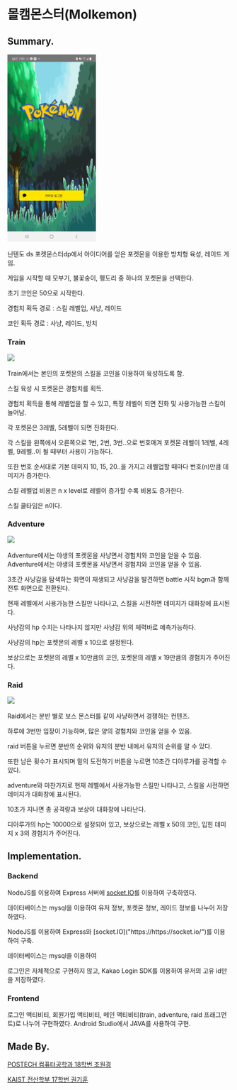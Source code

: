 # 몰캠몬스터(Molkemon)

## Summary.

<img src="./imgs/Screenshot_20220111-195111[1].jpg" width=200>

닌텐도 ds 포켓몬스터dp에서 아이디어를 얻은 포켓몬을 이용한 방치형 육성, 레이드 게임.</p>
</p>
게임을 시작할 때 모부기, 불꽃숭이, 펭도리 중 하나의 포켓몬을 선택한다.</p>
초기 코인은 50으로 시작한다.</p>
경험치 획득 경로 : 스킬 레벨업, 사냥, 레이드</p>
코인 획득 경로 : 사냥, 레이드, 방치</p>

### Train

<img src="./imgs/20220111_200004[1].gif" width=200>

Train에서는 본인의 포켓몬의 스킬을 코인을 이용하여 육성하도록 함.</p>
스킬 육성 시 포켓몬은 경험치를 획득.</p>
경험치 획득을 통해 레벨업을 할 수 있고, 특정 레벨이 되면 진화 및 사용가능한 스킬이 늘어남.</p>
각 포켓몬은 3레벨, 5레벨이 되면 진화한다.</p>
각 스킬을 왼쪽에서 오른쪽으로 1번, 2번, 3번..으로 번호매겨 포켓몬 레벨이 1레벨, 4레벨, 9레벨..이 될 때부터 사용이 가능하다.</p>
또한 번호 순서대로 기본 데미지 10, 15, 20..을 가지고 레벨업할 때마다 번호(n)만큼 데미지가 증가한다.</p>
스킬 레벨업 비용은 n x level로 레벨이 증가할 수록 비용도 증가한다.</p>
스킬 쿨타임은 n이다.

### Adventure

<img src="./imgs/20220111_200030[1].gif" width=200>

Adventure에서는 야생의 포켓몬을 사냥면서 경험치와 코인을 얻을 수 있음.
Adventure에서는 야생의 포켓몬을 사냥면서 경험치와 코인을 얻을 수 있음.</p>
3초간 사냥감을 탐색하는 화면이 재생되고 사냥감을 발견하면 battle 시작 bgm과 함께 전투 화면으로 전환된다.</p>
현재 레벨에서 사용가능한 스킬만 나타나고, 스킬을 시전하면 데미지가 대화창에 표시된다.</p>
사냥감의 hp 수치는 나타나지 않지만 사냥감 위의 체력바로 예측가능하다.</p>
사냥감의 hp는 포켓몬의 레벨 x 10으로 설정된다.</p>
보상으로는 포켓몬의 레벨 x 10만큼의 코인, 포켓몬의 레벨 x 19만큼의 경험치가 주어진다.</p>


### Raid

<img src="./imgs/20220111_200058[1].gif" width=200>

Raid에서는 분반 별로 보스 몬스터를 같이 사냥하면서 경쟁하는 컨텐츠.</p>
하루에 3번만 입장이 가능하며, 많은 양의 경험치와 코인을 얻을 수 있음.</p>
raid 버튼을 누르면 분반의 순위와 유저의 분반 내에서 유저의 순위를 알 수 있다.</p>
또한 남은 횟수가 표시되며 밑의 도전하기 버튼을 누르면
10초간 디아루가를 공격할 수 있다.</p>
adventure와 마찬가지로 현재 레벨에서 사용가능한 스킬만 나타나고, 스킬을 시전하면 데미지가 대화창에 표시된다.</p>
10초가 지나면 총 공격량과 보상이 대화창에 나타난다.</p>
디아루가의 hp는 10000으로 설정되어 있고, 보상으로는 레벨 x 50의 코인, 입힌 데미지 x 3의 경험치가 주어진다.</p>


## Implementation.

### Backend

NodeJS를 이용하여 Express 서버에 [socket.IO]("https://https://socket.io/")를 이용하여 구축하였다.  

데이터베이스는 mysql을 이용하여 유저 정보, 포켓몬 정보, 레이드 정보를 나누어 저장하였다.
</p>
NodeJS를 이용하여 Express와 [socket.IO]("https://https://socket.io/")를 이용하여 구축.</p>
데이터베이스는 mysql을 이용하여 

로그인은 자체적으로 구현하지 않고, Kakao Login SDK를 이용하여 유저의 고유 id만을 저장하였다.

### Frontend

로그인 액티비티, 회원가입 액티비티, 메인 액티비티(train, adventure, raid 프래그먼트)로 나누어 구현하였다.
Android Studio에서 JAVA를 사용하여 구현.



## Made By.

[POSTECH 컴퓨터공학과 18학번 조원경](https://github.com/wkcho99)

[KAIST 전산학부 17학번 권기훈](https://www.github.com/kyoonkwon)
